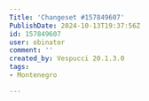```yaml
---
Title: 'Changeset #157849607'
PublishDate: 2024-10-13T19:37:56Z
id: 157849607
user: obinator
comment: ''
created_by: Vespucci 20.1.3.0
tags:
- Montenegro

---
```

